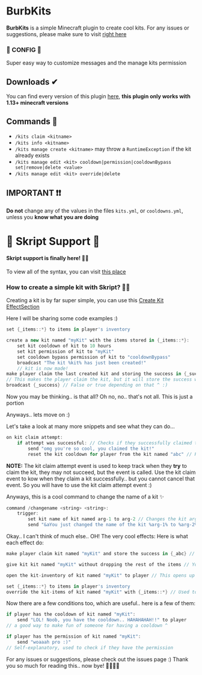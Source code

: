 # BurbKits

**BurbKits** is a simple Minecraft plugin to create cool kits.
For any issues or suggestions, please make sure to visit [right here](https://github.com/Burbulinis/BurbKits/issues)
### 🎋 CONFIG 🎋
Super easy way to customize messages and the manage kits permission


## Downloads ✔
  You can find every version of this plugin [here](https://github.com/Burbulinis/BurbKits/releases), **this plugin only works with 1.13+ minecraft versions**

## Commands 📢
  - `/kits claim <kitname>`
  - `/kits info <kitname>`
  - `/kits manage create <kitname>` may throw a `RuntimeException` if the kit already exists
  - `/kits manage edit <kit> cooldown|permission|cooldownBypass set|remove|delete <value>`
  - `/kits manage edit <kit> override|delete`

## IMPORTANT ❗❗
  **Do not** change any of the values in the files `kits.yml`, or `cooldowns.yml`, unless you **know what you are doing**


# 🌴 Skript Support 🌴

#### **Skript** support is finally here! 🎉🥳

To view all of the syntax, you can visit [this place](https://github.com/Burbulinis/BurbKits/tree/master/src/main/java/me/burb/burbkits/skript/elements)

### How to create a simple kit with Skript? 🎇✨

Creating a kit is by far super simple, you can use this [Create Kit EffectSection](https://github.com/Burbulinis/BurbKits/tree/master/src/main/java/me/burb/burbkits/skript/elements/sections/EffSecCreateKit.java)

Here I will be sharing some code examples :)

```groovy
set {_items::*} to items in player's inventory

create a new kit named "myKit" with the items stored in {_items::*}:
    set kit cooldown of kit to 10 hours
    set kit permission of kit to "myKit"
    set cooldown bypass permission of kit to "cooldownBypass"    
    broadcast "The kit %kit% has just been created!"
    // kit is now made!
make player claim the last created kit and storing the success in {_success} 
// This makes the player claim the kit, but it will store the success which depends if they can claim the kit or no
broadcast {_success} // False or true depending on that ^ :)
```
Now you may be thinking.. is that all? Oh no, no.. that's not all. This is just a portion

Anyways.. lets move on :)

Let's take a look at many more snippets and see what they can do...

```groovy
on kit claim attempt:
    if attempt was successful: // Checks if they successfully claimed the kit
        send "omg you're so cool, you claimed the kit!"
        reset the kit cooldown for player from the kit named "abc" // Resets the cooldown of the player
```

**NOTE:** The kit claim attempt event is used to keep track when they **try** to claim the kit, they may not succeed, but the event is called. Use the kit claim event to kow when they claim a kit successfully.. but you cannot cancel that event. So you will have to use the kit claim attempt event :)

Anyways, this is a cool command to change the name of a kit ✨
```groovy
command /changename <string> <string>:
    trigger:
        set kit name of kit named arg-1 to arg-2 // Changes the kit arg-1's name to arg-2, pretty cool, eh?
        send "&aYou just changed the name of the kit %arg-1% to %arg-2%!" to player
```

Okay.. I can't think of much else.. OH! The very cool effects:
Here is what each effect do:
```groovy
make player claim kit named "myKit" and store the success in {_abc} // We already went over this.. but why not again? So this basically makes the player claim the kit, and you can store the success in a variable, though that's optional

give kit kit named "myKit" without dropping the rest of the items // You can use this to forcefully give a kit to a player.. ignore the 'kit kit', that's just for Skript to know that it's my syntax :( You can optionally not drop the leftover items that should be on the ground :)

open the kit-inventory of kit named "myKit" to player // This opens up the kit inventory of the kit, basically where all the items are

set {_items::*} to items in player's inventory
override the kit-items of kit named "myKit" with {_items::*} // Used to basically set the items of a kit to what you want 
```

Now there are a few conditions too, which are useful.. here is a few of them:

```groovy
if player has the cooldown of kit named "myKit":
    send "LOL! Noob, you have the cooldown.. HAHAHAHAH!!" to player 
// a good way to make fun of someone for having a cooldown ^

if player has the permission of kit named "myKit":
    send "woaaah pro :)"
// Self-explanatory, used to check if they have the permission
```

For any issues or suggestions, please check out the issues page :) Thank you so much for reading this.. now bye! 🙋‍♀️🙋‍♀️
